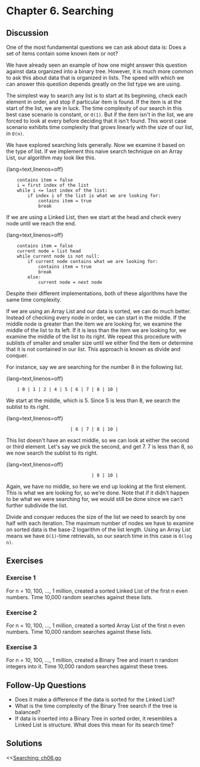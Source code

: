 Chapter 6. Searching
====================

Discussion
----------
One of the most fundamental questions we can ask about data is: Does a set 
of items contain some known item or not?

We have already seen an example of how one might answer this 
question against data organized into a binary tree. However, it is much more 
common to ask this about data that is organized in lists. The speed with which 
we can answer this question depends greatly on the list type we are using.

The simplest way to search any list is to start at its beginning, check each
element in order, and stop if particular item is found. If the item is at the
start of the list, we are in luck. The time complexity of our search in this
best case scenario is constant, or `O(1)`. But if the item isn't in the list, 
we are forced to look at every before deciding that it isn't found. This worst
case scenario exhibits time complexity that grows linearly with the size of
our list, in `O(n)`.

We have explored searching lists generally. Now we examine it based on the 
type of list. If we implement this naive search technique on an Array List, 
our algorithm may look like this.

{lang=text,linenos=off}
~~~~~~~
	contains item = false
	i = first index of the list
	while i <= last index of the list:
		if index i of the list is what we are looking for:
			contains item = true
			break
~~~~~~~

If we are using a Linked List, then we start at the head and check every
node until we reach the end.

{lang=text,linenos=off}
~~~~~~~
	contains item = false
	current node = list head
	while current node is not null:
		if current node contains what we are looking for:
			contains item = true
			break
		else:
			current node = next node
~~~~~~~

Despite their different implementations, both of these algorithms have the same
time complexity. 

If we are using an Array List and our data is sorted, we can do much better.
Instead of checking every node in order, we can start in the middle. If the
middle node is greater than the item we are looking for, we examine the middle
of the list to its left. If it is less than the item we are looking for, we
examine the middle of the list to its right. We repeat this procedure with
sublists of smaller and smaller size until we either find the item or determine
that it is not contained in our list. This approach is known as divide and
conquer. 

For instance, say we are searching for the number 8 in the following list.

{lang=text,linenos=off}
~~~~~~~
	| 0 | 1 | 2 | 4 | 5 | 6 | 7 | 8 | 10 |
~~~~~~~

We start at the middle, which is 5. Since 5 is less than 8, we search the
sublist to its right.

{lang=text,linenos=off}
~~~~~~~
	                    | 6 | 7 | 8 | 10 |
~~~~~~~

This list doesn't have an exact middle, so we can look at either the second
or third element. Let's say we pick the second, and get 7. 7 is less than 8,
so we now search the sublist to its right.

{lang=text,linenos=off}
~~~~~~~
	                            | 8 | 10 |
~~~~~~~

Again, we have no middle, so here we end up looking at the first element. This
is what we are looking for, so we're done. Note that if it didn't happen to be
what we were searching for, we would still be done since we can't further
subdivide the list.

Divide and conquer reduces the size of the list we need to search by one half
with each iteration. The maximum number of nodes we have to examine on sorted 
data is the base-2 logarithm of the list length. Using an Array List means
we have `O(1)`-time retrievals, so our search time in this case is `O(log n)`.


Exercises
---------

### Exercise 1
For n = 10, 100, ..., 1 million, created a sorted Linked List of the first
n even numbers. Time 10,000 random searches against these lists.


### Exercise 2
For n = 10, 100, ..., 1 million, created a sorted Array List of the first
n even numbers. Time 10,000 random searches against these lists.


### Exercise 3
For n = 10, 100, ..., 1 million, created a Binary Tree and insert n random
integers into it. Time 10,000 random searches against these trees.


Follow-Up Questions
-------------------
* Does it make a difference if the data is sorted for the Linked List?
* What is the time complexity of the Binary Tree search if the tree
  is balanced?
* If data is inserted into a Binary Tree in sorted order, it resembles a
  Linked List is structure. What does this mean for its search time?


Solutions
---------
<<[Searching: ch06.go](../csbc-bin/ch06.go)
